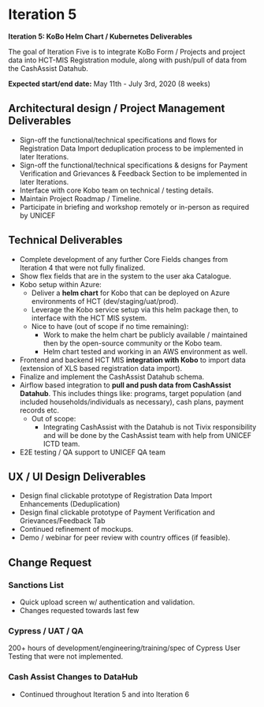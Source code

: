# Iteration 5

**Iteration 5: KoBo Helm Chart / Kubernetes Deliverables**

The goal of Iteration Five is to integrate KoBo Form / Projects and project data into HCT-MIS Registration module, along with push/pull of data from the CashAssist Datahub.

**Expected start/end date:** May 11th - July 3rd, 2020 \(8 weeks\)

## **Architectural design / Project Management Deliverables**

* Sign-off the functional/technical specifications and flows for Registration Data Import deduplication process to be implemented in later Iterations.
* Sign-off the functional/technical specifications & designs for Payment Verification and Grievances & Feedback Section to be implemented in later Iterations.
* Interface with core Kobo team on technical / testing details.
* Maintain Project Roadmap / Timeline.
* Participate in briefing and workshop remotely or in-person as required by UNICEF

## **Technical Deliverables**

* Complete development of any further Core Fields changes from Iteration 4 that were not fully finalized.
* Show flex fields that are in the system to the user aka Catalogue.
* Kobo setup within Azure:
  * Deliver a **helm chart** for Kobo that can be deployed on Azure environments of HCT \(dev/staging/uat/prod\).
  * Leverage the Kobo service setup via this helm package then, to interface with the HCT MIS system.
  * Nice to have \(out of scope if no time remaining\):
    * Work to make the helm chart be publicly available / maintained then by the open-source community or the Kobo team.
    * Helm chart tested and working in an AWS environment as well.
* Frontend and backend HCT MIS **integration with Kobo** to import data \(extension of XLS based registration data import\).
* Finalize and implement the CashAssist Datahub schema.
* Airflow based integration to **pull and push data from CashAssist Datahub**. This includes things like: programs, target population \(and included households/individuals as necessary\), cash plans, payment records etc.
  * Out of scope: 
    * Integrating CashAssist with the Datahub is not Tivix responsibility and will be done by the CashAssist team with help from UNICEF ICTD team.
* E2E testing / QA support to UNICEF QA team

## **UX / UI Design Deliverables**

* Design final clickable prototype of Registration Data Import Enhancements \(Deduplication\)
* Design final clickable prototype of Payment Verification and Grievances/Feedback Tab
* Continued refinement of mockups.
* Demo / webinar for peer review with country offices \(if feasible\).

## Change Request

### Sanctions List

* Quick upload screen w/ authentication and validation.
* Changes requested towards last few 

### Cypress / UAT / QA

200+ hours of development/engineering/training/spec of Cypress User Testing that were not implemented. 



### Cash Assist Changes to DataHub

* Continued throughout Iteration 5 and into Iteration 6





